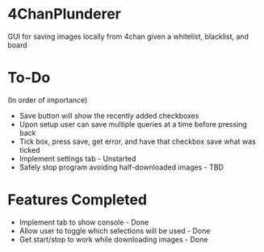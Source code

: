 # 4ChanPlunderer
GUI for saving images locally from 4chan given a whitelist, blacklist, and board

# To-Do
(In order of importance)
- Save button will show the recently added checkboxes
- Upon setup user can save multiple queries at a time before pressing back
- Tick box, press save, get error, and have that checkbox save what was ticked
- Implement settings tab - Unstarted
- Safely stop program avoiding half-downloaded images - TBD

# Features Completed
- Implement tab to show console - Done
- Allow user to toggle which selections will be used - Done
- Get start/stop to work while downloading images - Done
